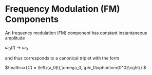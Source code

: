 # Frequency Modulation (FM) Components

An frequency modulation (FM) component has constant instantaneous amplitude

$\omega_0(t)\rightarrow \omega_0$

and thus corresponds to a canonical triplet with the form

$\mathscr{C} = \left\{a_0(t),\omega_0, \phi_0\vphantom{0^0}\right\}.$
